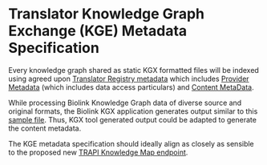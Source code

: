 # Translator Knowledge Graph Exchange (KGE) Metadata Specification

Every knowledge graph shared as static KGX formatted files will be indexed using agreed upon 
[Translator Registry metadata](https://github.com/NCATSTranslator/TranslatorArchitecture/blob/master/RegistryMetadata.md)
which includes [Provider Metadata](https://github.com/NCATSTranslator/TranslatorArchitecture/blob/master/RegistryMetadata.md#provider-metadata)
(which includes data access particulars) and [Content MetaData](https://github.com/NCATSTranslator/TranslatorArchitecture/blob/master/RegistryMetadata.md#content-metadata).

While processing Biolink Knowledge Graph data of diverse source and original formats, the Biolink KGX application generates output similar to this
[sample file](./SAMPLE_KGE_METADATA_OUTPUT.md). Thus, KGX tool generated output could be adapted to generate the content metadata.   

The KGE metadata specification should ideally align as closely as sensible to the proposed new 
[TRAPI Knowledge Map endpoint](https://github.com/NCATSTranslator/ReasonerAPI/pull/171/files).
